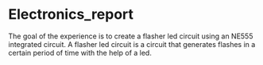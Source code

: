 # Electronics_report

The goal of the experience is to create a flasher led circuit using
an NE555 integrated circuit. A flasher led circuit is a circuit that
generates flashes in a certain period of time with the help of a led.
